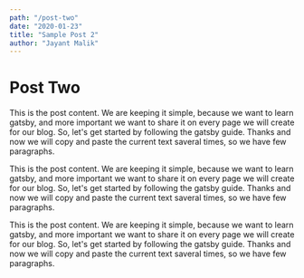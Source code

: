 ```yaml
---
path: "/post-two"
date: "2020-01-23"
title: "Sample Post 2"
author: "Jayant Malik"
---
```


# Post Two

This is the post content. We are keeping it simple, because we want to learn gatsby, and more important we want to share it on every page we will create for our blog. So, let's get started by following the gatsby guide. Thanks and now we will copy and paste the current text saveral times, so we have few paragraphs.

This is the post content. We are keeping it simple, because we want to learn gatsby, and more important we want to share it on every page we will create for our blog. So, let's get started by following the gatsby guide. Thanks and now we will copy and paste the current text saveral times, so we have few paragraphs.

This is the post content. We are keeping it simple, because we want to learn gatsby, and more important we want to share it on every page we will create for our blog. So, let's get started by following the gatsby guide. Thanks and now we will copy and paste the current text saveral times, so we have few paragraphs.
